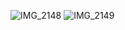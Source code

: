 ![IMG_2148](https://github.com/user-attachments/assets/075ac4af-a35d-4c47-944f-334cf51cab0b)
![IMG_2149](https://github.com/user-attachments/assets/809ac5db-dc2d-43d8-b433-c2e079d126e4)
